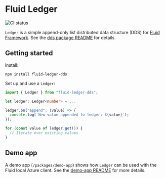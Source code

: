 # Fluid Ledger

![CI status](https://github.com/vladris/fluid-ledger/actions/workflows/ci.yml/badge.svg)

`Ledger` is a simple append-only list distributed data structure (DDS) for
[Fluid Framework](https://fluidframework.com). See the [dds package
README](./packages/dds/README.md) for details.

## Getting started

Install:

`npm install fluid-ledger-dds`

Set up and use a `Ledger`:

```typescript
import { Ledger } from "fluid-ledger-dds";

let ledger: Ledger<number> = ...

ledger.on("append", (value) => {
  console.log(`New value appended to ledger: ${value}`);
});

for (const value of ledger.get()) {
  // Iterate over existing values
}
```

## Demo app

A demo app (`/packages/demo-app`) shows how `Ledger` can be used with the Fluid
local Azure client. See the [demo-app README](./packages/demo-app/README.md)
for more details.
